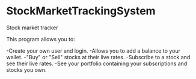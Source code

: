 # StockMarketTrackingSystem
Stock market tracker


This program allows you to:

-Create your own user and login.
-Allows you to add a balance to your wallet.
-"Buy" or "Sell" stocks at their live rates.
-Subscribe to a stock and see their live rates.
-See your portfolio containing your subscriptions and stocks you own.

